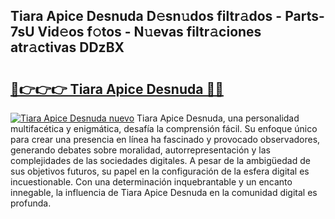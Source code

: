 ## Tiara Apice Desnuda D𝚎sn𝚞dos filtr𝚊dos - Parts-7sU Vid𝚎os f𝚘tos - N𝚞evas filtr𝚊ciones atr𝚊ctivas DDzBX

# <h2><a href="http://mb8pab.tromn.icu/?c=Tiara+Apice+Desnuda">🔗👉👉👉 Tiara Apice Desnuda 🔗🔗</a></h2>

[![Tiara Apice Desnuda nuevo](https://i.imgur.com/pEAQMta.gif)](http://mb8pab.tromn.icu/?c=Tiara+Apice+Desnuda)
Tiara Apice Desnuda, una personalidad multifacética y enigmática, desafía la comprensión fácil. Su enfoque único para crear una presencia en línea ha fascinado y provocado observadores, generando debates sobre moralidad, autorrepresentación y las complejidades de las sociedades digitales. A pesar de la ambigüedad de sus objetivos futuros, su papel en la configuración de la esfera digital es incuestionable. Con una determinación inquebrantable y un encanto innegable, la influencia de Tiara Apice Desnuda en la comunidad digital es profunda.
